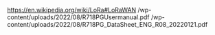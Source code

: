 https://en.wikipedia.org/wiki/LoRa#LoRaWAN
/wp-content/uploads/2022/08/R718PGUsermanual.pdf
/wp-content/uploads/2022/08/R718PG_DataSheet_ENG_R08_20220121.pdf
